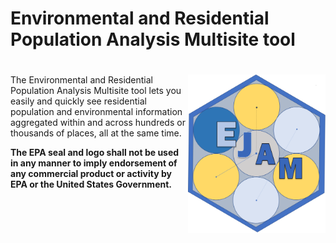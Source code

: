 Environmental and Residential Population Analysis Multisite tool
================

# <img src="man/figures/logo659.png" align="right" width="220px"/>

<!-- README.md is generated from README.Rmd. Please edit Rmd not md  -->
<!-- badges: start -->
<!-- or we could comment out the badge 
&#10;[![Lifecycle: experimental](https://img.shields.io/badge/lifecycle-experimental-orange.svg)](https://lifecycle.r-lib.org/articles/stages.html#experimental)
 -->
<!-- badges: end -->

The Environmental and Residential Population Analysis Multisite tool
lets you easily and quickly see residential population and environmental
information aggregated within and across hundreds or thousands of
places, all at the same time.

<!--    THIS SECTION WILL BE RESTORED / UNCOMMENTED ONCE THE URLS WORK/ PKGDOWN WEBSITE IS HOSTED AGAIN 
&#10;### What Can You Do with EJAM?
&#10;-   [What is EJAM?](https://usepa.github.io/EJAM/articles/0_whatis.html)
&#10;### EJAM as a Web Application
&#10;[EJAM can be used as a web app](https://usepa.github.io/EJAM/articles/0_webapp.html), providing a simple user interface that lets anyone quickly see the results of a basic analysis.
&#10;### EJAM as a Software Toolkit (and Local Web App) for Analysts and Developers
&#10;EJAM is also available to analysts and developers as an R Package written in the [R programming language](https://www.r-project.org/), with source code on GitHub. When used in RStudio, the EJAM package provides functions to help analysts work with block group data, points, and polygons, to very quickly aggregate and compare large numbers of locations.
&#10;Again, installing the R package also allows one to use [EJAM as a local web app](https://usepa.github.io/EJAM/articles/0_webapp.html) if the shiny app is launched locally on a user's own computer.
&#10;More information about the EJAM R package:
&#10;-   [Installing the R package](https://usepa.github.io/EJAM/articles/1_installing.html)
&#10;-   [Quick Start Guide](https://usepa.github.io/EJAM/articles/2_quickstart.html)
&#10;-   [Basics of Using EJAM for Analysis in RStudio](https://usepa.github.io/EJAM/articles/3_analyzing.html)
&#10;-   [Advanced Features](https://usepa.github.io/EJAM/articles/4_advanced.html)
&#10;-   [Reference Manual - EJAM R Functions and Data](https://usepa.github.io/EJAM/articles/index.html)
&#10;-   [GitHub Repository - Open Source Code and Data](https://usepa.github.io/EJAM/articles/1_installing.html)
-->
<!--    THIS SECTION WILL BE REVISED / CLARIFIED ...
&#10;#### Open-Source Code Policy
&#10;Effective August 8, 2016, the [OMB Mandate: M-16-21; Federal Source Code Policy: Achieving Efficiency, Transparency, and Innovation through Reusable and Open Source Software](https://obamawhitehouse.archives.gov/sites/default/files/omb/memoranda/2016/m_16_21.pdf){.uri target="_blank" rel="noreferrer noopener"} applies to new custom-developed code created or procured by EPA consistent with the scope and applicability requirements of Office of Management and Budget's (OMB's) Federal Source Code Policy. In general, it states that all new custom-developed code by Federal Agencies should be made available and reusable as open-source code.
&#10;The EPA specific implementation of OMB Mandate M-16-21 is addressed in the [System Life Cycle Management Procedure](https://www.epa.gov/irmpoli8/policy-procedures-and-guidance-system-life-cycle-management-slcm){.uri target="_blank" rel="noreferrer noopener"}. EPA has chosen to use GitHub as its version control system as well as its inventory of open-source code projects. EPA uses GitHub to inventory its custom-developed, open-source code and generate the necessary metadata file that is then posted to code.gov for broad reuse in compliance with OMB Mandate M-16-21.
&#10;If you have any questions or want to read more, check out the [EPA Open Source Project Repo](https://github.com/USEPA/open-source-projects){.uri target="_blank" rel="noreferrer noopener"} and [EPA's Interim Open Source Code Guidance](https://www.epa.gov/developers/open-source-software-and-epa-code-repository-requirements){.uri target="_blank" rel="noreferrer noopener"}.
&#10;#### Contributing
&#10;We encourage analysts and developers to test the EJAM R package and the EJAM shiny app, and provide feedback, or to share code, and we welcome your suggestions or contributions.
&#10;-   [How to Contribute](https://usepa.github.io/EJAM/CONTRIBUTING.html)
&#10;#### License
&#10;By submitting a pull request or issue, you are agreeing to comply with a waiver of copyright interest.
&#10;#### Disclaimer for App
&#10;This software/application has been approved for release by the U.S. Environmental Protection Agency (USEPA). Although the software has been subjected to rigorous review, the USEPA reserves the right to update the software as needed pursuant to further analysis and review. No warranty, expressed or implied, is made by the USEPA or the U.S. Government as to the functionality of the software and related material nor shall the fact of release constitute any such warranty. Furthermore, the software is released on condition that neither the USEPA nor the U.S. Government shall be held liable for any damages resulting from its authorized or unauthorized use.
&#10;#### Disclaimer for GitHub Repository Content
&#10;The United States Environmental Protection Agency (EPA) GitHub project code is provided on an "as is" basis and the user assumes responsibility for its use. EPA has relinquished control of the information and no longer has responsibility to protect the integrity, confidentiality, or availability of the information. Any reference to specific commercial products, processes, or services by service mark, trademark, manufacturer, or otherwise, does not constitute or imply their endorsement, recommendation or favoring by EPA.
&#10;**The EPA seal and logo shall not be used in any manner to imply endorsement of any commercial product or activity by EPA or the United States Government.**
&#10;### Contact
&#10;If you have questions or comments, please email [ENVIROMAIL_GROUP\@epa.gov](mailto:ENVIROMAIL_GROUP@epa.gov?subject=EJAM%20package%20question) and put "EJAM package question" in the subject line.
&#10;-->

**The EPA seal and logo shall not be used in any manner to imply
endorsement of any commercial product or activity by EPA or the United
States Government.**
